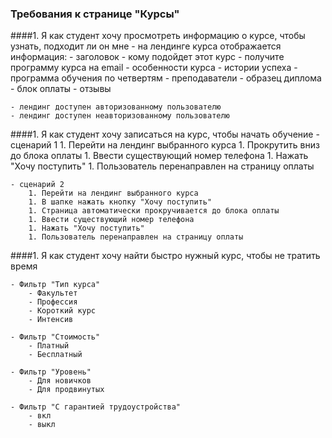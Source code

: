 ### Требования к странице "Курсы"

####1. Я как студент хочу просмотреть информацию о курсе, чтобы узнать, подходит ли он мне
    - на лендинге курса отображается информация:
        - заголовок
        - кому подойдет этот курс
        - получите программу курса на email
        - особенности курса
        - истории успеха
        - программа обучения по четвертям
        - преподаватели
        - образец диплома
        - блок оплаты
        - отзывы
        
    - лендинг доступен авторизованному пользователю
    - лендинг доступен неавторизованному пользователю
        
####1. Я как студент хочу записаться на курс, чтобы начать обучение
    - сценарий 1
        1. Перейти на лендинг выбранного курса
        1. Прокрутить вниз до блока оплаты
        1. Ввести существующий номер телефона 
        1. Нажать "Хочу поступить"
        1. Пользователь перенаправлен на страницу оплаты
        
    - сценарий 2
        1. Перейти на лендинг выбранного курса
        1. В шапке нажать кнопку "Хочу поступить"
        1. Страница автоматически прокручивается до блока оплаты 
        1. Ввести существующий номер телефона 
        1. Нажать "Хочу поступить" 
        1. Пользователь перенаправлен на страницу оплаты
        
####1. Я как студент хочу найти быстро нужный курс, чтобы не тратить время

    - Фильтр "Тип курса"
        - Факультет
        - Профессия
        - Короткий курс
        - Интенсив
        
    - Фильтр "Стоимость"
        - Платный
        - Бесплатный
        
    - Фильтр "Уровень"
        - Для новичков
        - Для продвинутых
        
    - Фильтр "С гарантией трудоустройства"
        - вкл
        - выкл
